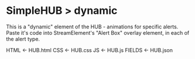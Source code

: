 # SimpleHUB > dynamic

This is a "dynamic" element of the HUB - animations for specific alerts.
Paste it's code into StreamElement's "Alert Box" overlay element, in each of the alert type.

HTML    <- HUB.html
CSS     <- HUB.css
JS      <- HUB.js
FIELDS  <- HUB.json
